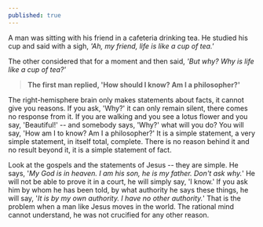 ```yaml
---
published: true
---
```


A man was sitting with his friend in a cafeteria drinking tea. He studied his cup and said with a sigh, _'Ah, my friend, life is like a cup of tea.'_

The other considered that for a moment and then said, _'But why? Why is life like a cup of tea?'_

> **The first man replied, 'How should I know? Am I a philosopher?'**

The right-hemisphere brain only makes statements about facts, it cannot give you reasons. If you ask, 'Why?' it can only remain silent, there comes no response from it. If you are walking and you see a lotus flower and you say, 'Beautiful!' -- and somebody says, 'Why?' what will you do? You will say, 'How am I to know? Am I a philosopher?' It is a simple statement, a very simple statement, in itself total, complete. There is no reason behind it and no result beyond it, it is a simple statement of fact. 

Look at the gospels and the statements of Jesus -- they are simple. He says, '_My God is in heaven. I am his son, he is my father. Don't ask why._' He will not be able to prove it in a court, he will simply say, 'I know.' If you ask him by whom he has been told, by what authority he says these things, he will say, '_It is by my own authority. I have no other authority._' That is the problem when a man like Jesus moves in the world. The rational mind cannot understand, he was not crucified for any other reason. 